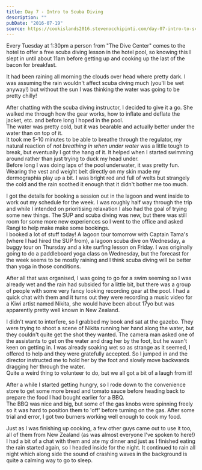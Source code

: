 ```yaml
---
title: Day 7 - Intro to Scuba Diving
description: ""
pubDate: "2016-07-19"
source: https://cookislands2016.stevenocchipinti.com/day-07-intro-to-scuba-diving/
---
```


Every Tuesday at 1:30pm a person from "The Dive Center" comes to the hotel to
offer a free scuba diving lesson in the hotel pool, so knowing this I slept in
until about 11am before getting up and cooking up the last of the bacon for
breakfast.

It had been raining all morning the clouds over head where pretty dark. I was
assuming the rain wouldn't affect scuba diving much (you'll be wet anyway!) but
without the sun I was thinking the water was going to be pretty chilly!

After chatting with the scuba diving instructor, I decided to give it a go. She
walked me through how the gear works, how to inflate and deflate the jacket,
etc. and before long I hoped in the pool.  
The water was pretty cold, but it was bearable and actually better under the
water than on top of it.  
It took me 5-10 minutes to be able to breathe through the regulator, my natural
reaction of _not breathing in when under water_ was a little tough to break, but
eventually I got the hang of it. It helped when I started swimming around rather
than just trying to duck my head under.  
Before long I was doing laps of the pool underwater, it was pretty fun.  
Wearing the vest and weight belt directly on my skin made my dermographia play
up a bit. I was bright red and full of welts but strangely the cold and the rain
soothed it enough that it didn't bother me too much.

I got the details for booking a session out in the lagoon and went inside to
work out my schedule for the week. I was roughly half way through the trip and
while I intended on prioritising relaxation I also had the goal of trying some
new things. The SUP and scuba diving was new, but there was still room for some
more new experiences so I went to the office and asked Rangi to help make make
some bookings.  
I booked a lot of stuff today! A lagoon tour tomorrow with Captain Tama's (where
I had hired the SUP from), a lagoon scuba dive on Wednesday, a buggy tour on
Thursday and a kite surfing lesson on Friday. I was originally going to do a
paddleboard yoga class on Wednesday, but the forecast for the week seems to be
mostly raining and I think scuba diving will be better than yoga in those
conditions.

After all that was organised, I was going to go for a swim seeming so I was
already wet and the rain had subsided for a little bit, but there was a group of
people with some very fancy looking recording gear at the pool. I had a quick
chat with them and it turns out they were recording a music video for a Kiwi
artist named Nikita, she would have been about 17yo but was apparently pretty
well known in New Zealand.

I didn't want to interfere, so I grabbed my book and sat at the gazebo. They
were trying to shoot a scene of Nikita running her hand along the water, but
they couldn't quite get the shot they wanted. The camera man asked one of the
assistants to get on the water and drag her by the foot, but he wasn't keen on
getting in. I was already soaking wet so as strange as it seemed, I offered to
help and they were gratefully accepted. So I jumped in and the director
instructed me to hold her by the foot and slowly move backwards dragging her
through the water.  
Quite a weird thing to volunteer to do, but we all got a bit of a laugh from it!

After a while I started getting hungry, so I rode down to the convenience store
to get some more bread and tomato sauce before heading back to prepare the food
I had bought earlier for a BBQ.  
The BBQ was nice and big, but some of the gas knobs were spinning freely so it
was hard to position them to 'off' before turning on the gas. After some trial
and error, I got two burners working well enough to cook my food.

Just as I was finishing up cooking, a few other guys came out to use it too, all
of them from New Zealand (as was almost everyone I've spoken to here!)  
I had a bit of a chat with them and ate my dinner and just as I finished eating
the rain started again, so I headed inside for the night. It continued to rain
all night which along side the sound of crashing waves in the background is
quite a calming way to go to sleep.
